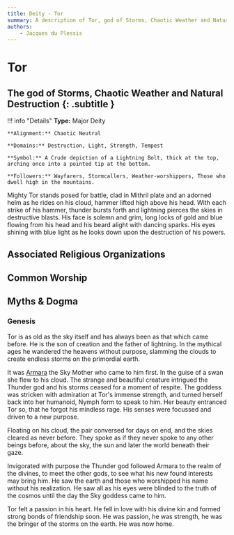 ```yaml
---
title: Deity - Tor
summary: A description of Tor, god of Storms, Chaotic Weather and Natural Destruction.
authors:
    - Jacques du Plessis
---
```

# Tor
## The god of Storms, Chaotic Weather and Natural Destruction {: .subtitle }

!!! info "Details"
    **Type:** Major Deity

    **Alignment:** Chaotic Neutral

    **Domains:** Destruction, Light, Strength, Tempest

    **Symbol:** A Crude depiction of a Lightning Bolt, thick at the top, arching once into a pointed tip at the bottom.

    **Followers:** Wayfarers, Stormcallers, Weather-worshippers, Those who dwell high in the mountains.

Mighty Tor stands posed for battle, clad in Mithril plate and an adorned helm as he rides on his cloud, hammer lifted high above his head.  With each strike of his hammer, thunder bursts forth and lightning pierces the skies in destructive blasts. His face is solemn and grim, long locks of gold and blue flowing from his head and his beard alight with dancing sparks.  His eyes shining with blue light as he looks down upon the destruction of his powers.

## Associated Religious Organizations

## Common Worship

## Myths & Dogma
### Genesis
Tor is as old as the sky itself and has always been as that which came before. He is the son of creation and the father of lightning.  In the mythical ages he wandered the heavens without purpose, slamming the clouds to create endless storms on the primordial earth.

It was [Armara](../armara) the Sky Mother who came to him first.  In the guise of a swan she flew to his cloud. The strange and beautiful creature intrigued the Thunder god and his storms ceased for a moment of respite. The goddess was stricken with admiration at Tor's immense strength, and turned herself back into her humanoid, Nymph form to speak to him.  Her beauty entranced Tor so, that he forgot his mindless rage.  His senses were focussed and driven to a new purpose.

Floating on his cloud, the pair conversed for days on end, and the skies cleared as never before.  They spoke as if they never spoke to any other beings before, about the sky, the sun and later the world beneath their gaze.

Invigorated with purpose the Thunder god followed Armara to the realm of the divines, to meet the other gods, to see what his new found interests may bring him.  He saw the earth and those who worshipped his name without his realization. He saw all as his eyes were blinded to the truth of the cosmos until the day the Sky goddess came to him.

Tor felt a passion in his heart.  He fell in love with his divine kin and formed strong bonds of friendship soon. He was passion, he was strength, he was the bringer of the storms on the earth. He was now home.